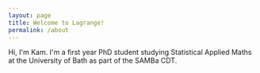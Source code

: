 ```yaml
---
layout: page
title: Welcome to Lagrange!
permalink: /about
---
```


Hi, I'm Kam. I'm a first year PhD student studying Statistical Applied Maths at the University of Bath as part of the SAMBa CDT.

